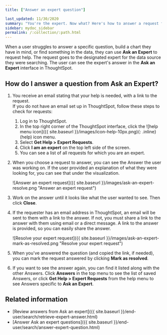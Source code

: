 ```yaml
---
title: ["Answer an expert question"]

last_updated: 11/30/2020
summary: "You're the expert. Now what? Here's how to answer a request from Ask an Expert."
sidebar: mydoc_sidebar
permalink: /:collection/:path.html
---
```


When a user struggles to answer a specific question, build a chart they have in mind, or find something in the data, they can use **Ask an Expert** to request help. The request goes to the designated expert for the data source they were searching. The user can see the expert's answer in the **Ask an Expert** interface in ThoughtSpot.

## How do I answer a question from Ask an Expert?

1. You receive an email stating that your help is needed, with a link to the request.  
   If you do not have an email set up in ThoughtSpot, follow these steps to check for requests:
   1. Log in to ThoughtSpot.
   1. In the top right corner of the ThoughtSpot interface, click the ![help menu icon]({{ site.baseurl }}/images/icon-help-10px.png){: .inline} (help) icon menu.
   2. Select **Get Help > Expert Requests**.   
   2. Click **I am an expert** on the top left side of the screen.
   3. You can see a list of all requests for which you are an expert.

2. When you choose a request to answer, you can see the Answer the user was working on. If the user provided an explanation of what they were looking for, you can see that under the visualization.

    ![Answer an expert request]({{ site.baseurl }}/images/ask-an-expert-resolve.png "Answer an expert request")

3. Work on the answer until it looks like what the user wanted to see. Then click **Close**.

4. If the requester has an email address in ThoughtSpot, an email will be sent to them with a link to the answer. If not, you must share a link to the answer with them using email or a direct message. A link to the answer is provided, so you can easily share the answer.

    ![Resolve your expert request]({{ site.baseurl }}/images/ask-an-expert-mark-as-resolved.png "Resolve your expert request")

5. When you've answered the question (and copied the link, if needed), you can mark the request answered by clicking **Mark as resolved**.

6. If you want to see the answer again, you can find it listed along with the other Answers. Click **Answers** in the top menu to see the list of saved Answers, or click **Get Help > Expert Requests** from the help menu to see Answers specific to **Ask an Expert**.


## Related information

-   [Review answers from Ask an expert]({{ site.baseurl }}/end-user/search/retrieve-expert-answer.html)
-   [Answer Ask an expert questions]({{ site.baseurl }}/end-user/search/answer-expert-question.html)
